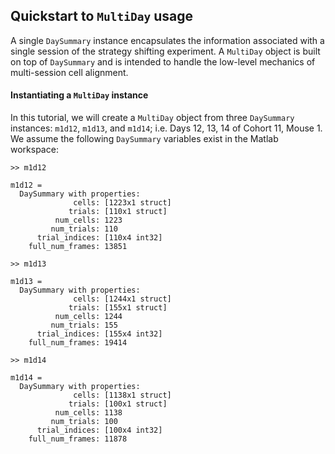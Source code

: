 ## Quickstart to `MultiDay` usage

A single `DaySummary` instance encapsulates the information associated with a single session of the strategy shifting experiment. A `MultiDay` object is built on top of `DaySummary` and is intended to handle the low-level mechanics of multi-session cell alignment.

#### Instantiating a `MultiDay` instance

In this tutorial, we will create a `MultiDay` object from three `DaySummary` instances: `m1d12`, `m1d13`, and `m1d14`; i.e. Days 12, 13, 14 of Cohort 11, Mouse 1. We assume the following `DaySummary` variables exist in the Matlab workspace:
```
>> m1d12

m1d12 = 
  DaySummary with properties:
              cells: [1223x1 struct]
             trials: [110x1 struct]
          num_cells: 1223
         num_trials: 110
      trial_indices: [110x4 int32]
    full_num_frames: 13851

>> m1d13

m1d13 = 
  DaySummary with properties:
              cells: [1244x1 struct]
             trials: [155x1 struct]
          num_cells: 1244
         num_trials: 155
      trial_indices: [155x4 int32]
    full_num_frames: 19414

>> m1d14

m1d14 = 
  DaySummary with properties:
              cells: [1138x1 struct]
             trials: [100x1 struct]
          num_cells: 1138
         num_trials: 100
      trial_indices: [100x4 int32]
    full_num_frames: 11878
```
